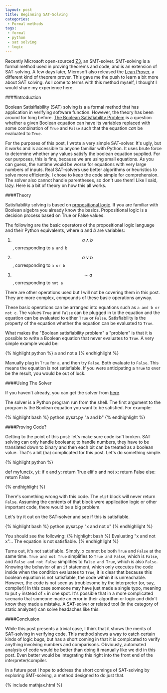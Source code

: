 ```yaml
---
layout: post
title: Beginning SAT-Solving
categories:
 - Formal methods
tags:
 - formal
 - python
 - sat solving
 - logic
---
```


Recently Microsoft open-sourced [Z3](https://github.com/Z3Prover/z3/), an SMT-solver. SMT-solving is a formal method used in proving theorems and code, and is an extension of SAT-solving. A few days later, Microsoft also released the [Lean Prover](https://leanprover.github.io/), a different kind of theorem prover. This gave me the push to learn a bit more about SAT solving. As I come to terms with this method myself, I thought I would share my experience here. 

####Introduction

Boolean Satisifiability (SAT) solving is a a formal method that has application in verifying software function. However, the theory has been around for long before. [The Boolean Satisfiability Problem](http://en.wikipedia.org/wiki/Boolean_satisfiability_problem) is a question whether a given Boolean equation can have its variables replaced with some combination of ```True``` and ```False``` such that the equation _can_ be evaluated to ```True```. 

For the purposes of this post, I wrote a very simple SAT-solver. It's ugly, but it _works_ and is accessible to anyone familiar with Python. It uses brute force to determine whether any values satisfy the boolean equation supplied. For our purposes, this is fine, because we are using small equations. As you can guess, the runtime would be worse for equations with very large numbers of inputs. Real SAT-solvers use better algorithms or heuristics to solve more efficiently. I chose to keep the code simple for comprehension. The solver also cannot handle parentheses, so don't use them! Like I said, lazy. Here is a bit of theory on how this all works. 

####Theory

Satisfiability solving is based on [propositional logic](http://en.wikipedia.org/wiki/Propositional_calculus). If you are familiar with Boolean algebra you already know the basics. Propositional logic is a decision process based on True or False values. 

The following are the basic operators of the propositional logic language and their Python equivalents, where $a$ and $b$ are variables:

1. $$a \land b$$, corresponding to ```a and b```

2. $$a \lor b$$, corresponding to ```a or b```

3. $$\sim a$$, corresponding to ```not a```

There are other operations used but I will not be covering them in this post. They are more complex, compounds of these basic operations anyway. 

These basic operations can be arranged into equations such as ```a and b or not c```. The values ```True``` and ```False``` can be plugged in to the equation and the equation can be evaluated to either ```True``` or ```False```. Satisfiability is the property of the equation whether the equation can be evaluated to ```True```. 

What makes the "Boolean satisfiability problem" a "problem" is that it is possible to write a Boolean equation that never evaluates to ```True```. A very simple example would be:

{% highlight python %}
a and not a
{% endhighlight %}

Manually plug in ```True``` for ```a```, and then try ```False```. Both evaluate to ```False```. This means the equation is not satisfiable. If you were anticipating a ```True``` to ever be the result, you would be out of luck. 

####Using The Solver

If you haven't already, you can get the solver from [here](https://github.com/ueliem/pysat). 

The solver is a Python program run from the shell. The first argument to the program is the Boolean equation you want to be satisfied. For example:

{% highlight bash %}
python pysat.py "a and b"
{% endhighlight %}

####Proving Code?

Getting to the point of this post: let's make sure code isn't broken. SAT solving can only handle booleans; to handle numbers, they have to be translated down to binary and then each bit can be treated as a boolean value. That's a bit (ha) complicated for this post. Let's do something simple. 

{% highlight python %}

def myfunc(x, y):
	if x and y:
		return True
	elif x and not x:
		return False
	else:
		return False

{% endhighlight %}

There's something wrong with this code. The ```elif``` block will never return ```False```. Assuming the contents of that block were application logic or other important code, there would be a big problem. 

Let's try it out on the SAT-solver and see if this is satisfiable. 

{% highlight bash %}
python pysat.py "x and not x"
{% endhighlight %}

You should see the following:
{% highlight bash %}
Evaluating "x and not x"...
The equation is not satisfiable.
{% endhighlight %}

Turns out, it's not satisfiable. Simply, x cannot be both ```True``` and ```False``` at the same time. ```True and not True``` simplifies to ```True and False```, which is ```False```, and ```False and not False``` simplifies to ```False and True```, which is also ```False```. Knowing the behavior of an ```if``` statement, which only executes the code inside when the condition evaluates to ```True```, it is clear that because this boolean equation is not satisfiable, the code within it is unreachable. However, the code is not seen as troublesome by the interpreter (or, say, compiler)! In this case someone may have just made a single typo, meaning to put ```y``` instead of ```x``` in one spot. It's possible that in a more complicated scenario that someone made an error in their algorithm or logic and didn't know they made a mistake. A SAT-solver or related tool (in the category of static analyzer) can solve headaches like this. 

####Conclusion

While this post presents a trivial case, I think that it shows the merits of SAT-solving in verifying code. This method shows a way to catch certain kinds of logic bugs, but has a short coming in that it is compicated to verify anything involving numbers and comparisons. Obviously, automated analysis of code would be better than doing it manually like we did in this post. Even better would be integrating this right into the front end of the interpreter/compiler. 

In a future post I hope to address the short comings of SAT-solving by exploring SMT-solving, a method designed to do just that. 

{% include mathjax.html %}
